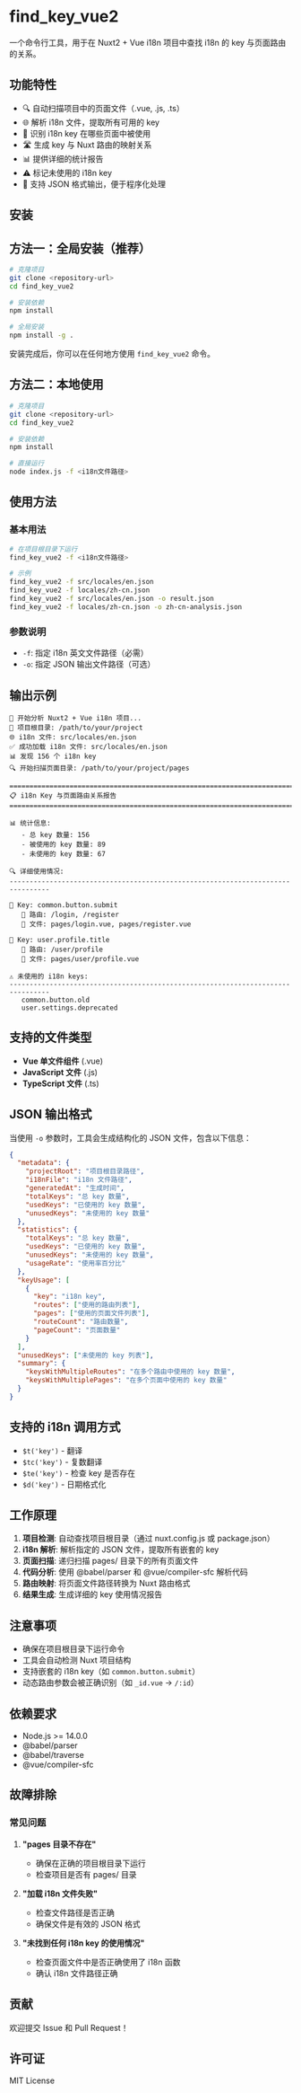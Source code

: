 # find_key_vue2

一个命令行工具，用于在 Nuxt2 + Vue i18n 项目中查找 i18n 的 key 与页面路由的关系。

## 功能特性

- 🔍 自动扫描项目中的页面文件（.vue, .js, .ts）
- 🌐 解析 i18n 文件，提取所有可用的 key
- 📍 识别 i18n key 在哪些页面中被使用
- 🛣️ 生成 key 与 Nuxt 路由的映射关系
- 📊 提供详细的统计报告
- ⚠️ 标记未使用的 i18n key
- 💾 支持 JSON 格式输出，便于程序化处理

## 安装

## 方法一：全局安装（推荐）

```bash
# 克隆项目
git clone <repository-url>
cd find_key_vue2

# 安装依赖
npm install

# 全局安装
npm install -g .
```

安装完成后，你可以在任何地方使用 `find_key_vue2` 命令。

## 方法二：本地使用

```bash
# 克隆项目
git clone <repository-url>
cd find_key_vue2

# 安装依赖
npm install

# 直接运行
node index.js -f <i18n文件路径>
```

## 使用方法

### 基本用法

```bash
# 在项目根目录下运行
find_key_vue2 -f <i18n文件路径>

# 示例
find_key_vue2 -f src/locales/en.json
find_key_vue2 -f locales/zh-cn.json
find_key_vue2 -f src/locales/en.json -o result.json
find_key_vue2 -f locales/zh-cn.json -o zh-cn-analysis.json
```

### 参数说明

- `-f`: 指定 i18n 英文文件路径（必需）
- `-o`: 指定 JSON 输出文件路径（可选）

## 输出示例

```
🚀 开始分析 Nuxt2 + Vue i18n 项目...
📁 项目根目录: /path/to/your/project
🌐 i18n 文件: src/locales/en.json
✅ 成功加载 i18n 文件: src/locales/en.json
📊 发现 156 个 i18n key
🔍 开始扫描页面目录: /path/to/your/project/pages

================================================================================
📋 i18n Key 与页面路由关系报告
================================================================================

📊 统计信息:
   - 总 key 数量: 156
   - 被使用的 key 数量: 89
   - 未使用的 key 数量: 67

🔍 详细使用情况:
--------------------------------------------------------------------------------

🔑 Key: common.button.submit
   📍 路由: /login, /register
   📄 文件: pages/login.vue, pages/register.vue

🔑 Key: user.profile.title
   📍 路由: /user/profile
   📄 文件: pages/user/profile.vue

⚠️ 未使用的 i18n keys:
--------------------------------------------------------------------------------
   common.button.old
   user.settings.deprecated
```

## 支持的文件类型

- **Vue 单文件组件** (.vue)
- **JavaScript 文件** (.js)
- **TypeScript 文件** (.ts)

## JSON 输出格式

当使用 `-o` 参数时，工具会生成结构化的 JSON 文件，包含以下信息：

```json
{
  "metadata": {
    "projectRoot": "项目根目录路径",
    "i18nFile": "i18n 文件路径",
    "generatedAt": "生成时间",
    "totalKeys": "总 key 数量",
    "usedKeys": "已使用的 key 数量",
    "unusedKeys": "未使用的 key 数量"
  },
  "statistics": {
    "totalKeys": "总 key 数量",
    "usedKeys": "已使用的 key 数量",
    "unusedKeys": "未使用的 key 数量",
    "usageRate": "使用率百分比"
  },
  "keyUsage": [
    {
      "key": "i18n key",
      "routes": ["使用的路由列表"],
      "pages": ["使用的页面文件列表"],
      "routeCount": "路由数量",
      "pageCount": "页面数量"
    }
  ],
  "unusedKeys": ["未使用的 key 列表"],
  "summary": {
    "keysWithMultipleRoutes": "在多个路由中使用的 key 数量",
    "keysWithMultiplePages": "在多个页面中使用的 key 数量"
  }
}
```

## 支持的 i18n 调用方式

- `$t('key')` - 翻译
- `$tc('key')` - 复数翻译
- `$te('key')` - 检查 key 是否存在
- `$d('key')` - 日期格式化

## 工作原理

1. **项目检测**: 自动查找项目根目录（通过 nuxt.config.js 或 package.json）
2. **i18n 解析**: 解析指定的 JSON 文件，提取所有嵌套的 key
3. **页面扫描**: 递归扫描 pages/ 目录下的所有页面文件
4. **代码分析**: 使用 @babel/parser 和 @vue/compiler-sfc 解析代码
5. **路由映射**: 将页面文件路径转换为 Nuxt 路由格式
6. **结果生成**: 生成详细的 key 使用情况报告

## 注意事项

- 确保在项目根目录下运行命令
- 工具会自动检测 Nuxt 项目结构
- 支持嵌套的 i18n key（如 `common.button.submit`）
- 动态路由参数会被正确识别（如 `_id.vue` → `/:id`）

## 依赖要求

- Node.js >= 14.0.0
- @babel/parser
- @babel/traverse
- @vue/compiler-sfc

## 故障排除

### 常见问题

1. **"pages 目录不存在"**
   - 确保在正确的项目根目录下运行
   - 检查项目是否有 pages/ 目录

2. **"加载 i18n 文件失败"**
   - 检查文件路径是否正确
   - 确保文件是有效的 JSON 格式

3. **"未找到任何 i18n key 的使用情况"**
   - 检查页面文件中是否正确使用了 i18n 函数
   - 确认 i18n 文件路径正确

## 贡献

欢迎提交 Issue 和 Pull Request！

## 许可证

MIT License
